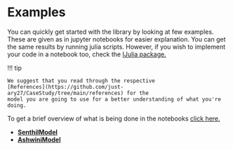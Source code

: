 # Examples
You can quickly get started with the library by looking at few examples. These are given as in jupyter notebooks for easier explanation. You can get the same results by running julia scripts. However, if you wish to implement your code in a notebook too, check the [IJulia package.](https://github.com/JuliaLang/IJulia.jl)

!!! tip

    We suggest that you read through the respective
    [References](https://github.com/just-ary27/CaseStudy/tree/main/references) for the
    model you are going to use for a better understanding of what you're doing.

To get a brief overview of what is being done in the notebooks [click here.](https://github.com/just-ary27/CaseStudy/blob/main/examples/README.md)

- [**SenthilModel**](https://github.com/just-ary27/CaseStudy/blob/main/examples/senthil_example.ipynb)
- [**AshwiniModel**](https://github.com/just-ary27/CaseStudy/blob/main/examples/ashwini_example.ipynb)